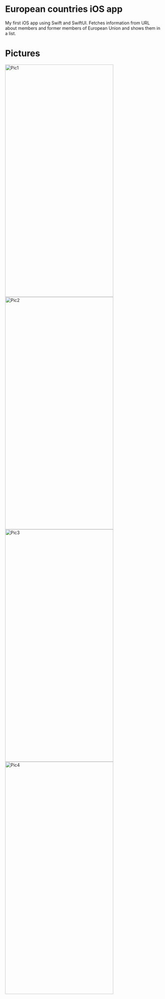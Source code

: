 # European countries iOS app

My first iOS app using Swift and SwiftUI. Fetches information from URL about members and former members of European Union and shows them in a list. 

# Pictures
<img width="350" height="750" alt="Pic1" src="https://github.com/antonlahtinen/europeanCountries/assets/115111370/87605251-7e6a-4aae-94ba-91c1d69d3a7b">
<img width="350" height="750" alt="Pic2" src="https://github.com/antonlahtinen/europeanCountries/assets/115111370/455c6a77-0aab-4b5c-9b73-f944f0b03af3">

<img width="350" height="750" alt="Pic3" src="https://github.com/antonlahtinen/europeanCountries/assets/115111370/9d8f9036-df10-4c74-8d5a-e2afd47ce932">

<img width="350" height="750" alt="Pic4" src="https://github.com/antonlahtinen/europeanCountries/assets/115111370/0ce7dce3-f9df-41ac-a4c0-0fbe4e9aff6f">


